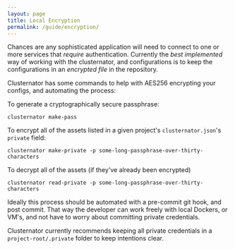 ```yaml
---
layout: page
title: Local Encryption
permalink: /guide/encryption/
---
```

Chances are any sophisticated application will need to connect to one or more services that _require_ authentication.
Currently the _best implemented_ way of working with the clusternator, and configurations is to keep the configurations
in an _encrypted file_ in the repository.

Clusternator has some commands to help with AES256 encrypting your configs, and automating the process:

To generate a cryptographically secure passphrase:

```
clusternator make-pass
```

To encrypt all of the assets listed in a given project's `clusternator.json`'s `private` field:

```
clusternator make-private -p some-long-passphrase-over-thirty-characters
```

To decrypt all of the assets (if they've already been encrypted)

```
clusternator read-private -p some-long-passphrase-over-thirty-characters
```

Ideally this process should be automated with a pre-commit git hook, and post commit.  That way the developer can
work freely with local Dockers, or VM's, and not have to worry about committing private credentials.

Clusternator currently recommends keeping all private credentials in a `project-root/.private` folder to keep intentions
clear.
